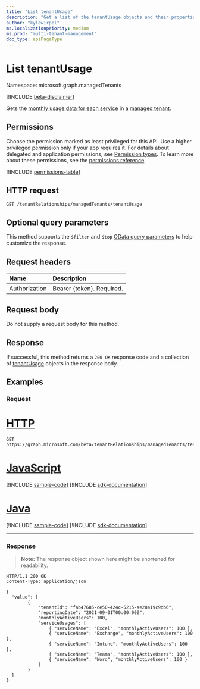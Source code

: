 ```yaml
---
title: "List tenantUsage"
description: "Get a list of the tenantUsage objects and their properties."
author: "kylewirpel"
ms.localizationpriority: medium
ms.prod: "multi-tenant-management"
doc_type: apiPageType
---
```


# List tenantUsage
Namespace: microsoft.graph.managedTenants

[!INCLUDE [beta-disclaimer](../../includes/beta-disclaimer.md)]

Gets the [monthly usage data for each service](../resources/managedtenants-tenantusage.md) in a [managed tenant](../resources/managedtenants-managedtenant.md).

## Permissions
Choose the permission marked as least privileged for this API. Use a higher privileged permission only if your app requires it. For details about delegated and application permissions, see [Permission types](/graph/permissions-overview#permission-types). To learn more about these permissions, see the [permissions reference](/graph/permissions-reference).

<!-- { "blockType": "permissions", "name": "managedtenants_managedtenant_list_tenantusage" } -->
[!INCLUDE [permissions-table](../includes/permissions/managedtenants-managedtenant-list-tenantusage-permissions.md)]

## HTTP request

<!-- {
  "blockType": "ignored"
}
-->
``` http
GET /tenantRelationships/managedTenants/tenantUsage
```

## Optional query parameters
This method supports the `$filter` and `$top` [OData query parameters](/graph/query-parameters) to help customize the response.

## Request headers
|Name|Description|
|:---|:---|
|Authorization|Bearer {token}. Required.|

## Request body
Do not supply a request body for this method.

## Response

If successful, this method returns a `200 OK` response code and a collection of [tenantUsage](../resources/managedtenants-tenantusage.md) objects in the response body.

## Examples

### Request

# [HTTP](#tab/http)
<!-- {
  "blockType": "request",
  "name": "list_tenantusage"
}
-->
``` http
GET https://graph.microsoft.com/beta/tenantRelationships/managedTenants/tenantUsage
```

# [JavaScript](#tab/javascript)
[!INCLUDE [sample-code](../includes/snippets/javascript/list-tenantusage-javascript-snippets.md)]
[!INCLUDE [sdk-documentation](../includes/snippets/snippets-sdk-documentation-link.md)]

# [Java](#tab/java)
[!INCLUDE [sample-code](../includes/snippets/java/list-tenantusage-java-snippets.md)]
[!INCLUDE [sdk-documentation](../includes/snippets/snippets-sdk-documentation-link.md)]

---

### Response
>**Note:** The response object shown here might be shortened for readability.
<!-- {
  "blockType": "response",
  "truncated": true,
  "@odata.type": "Collection(microsoft.graph.managedTenants.tenantUsage)"
}
-->
``` http
HTTP/1.1 200 OK
Content-Type: application/json

{
  "value": [
        {
            "tenantId": "fab47685-ce50-424c-5215-ae28419c9db6",
            "reportingDate": "2021-09-01T00:00:00Z",
            "monthlyActiveUsers": 100,
            "serviceUsages": [
                { "serviceName": "Excel", "monthlyActiveUsers": 100 },
                { "serviceName": "Exchange", "monthlyActiveUsers": 100 },
                { "serviceName": "Intune", "monthlyActiveUsers": 100 },
                { "serviceName": "Teams", "monthlyActiveUsers": 100 },
                { "serviceName": "Word", "monthlyActiveUsers": 100 }
            ]
        }
  ]
}
```
